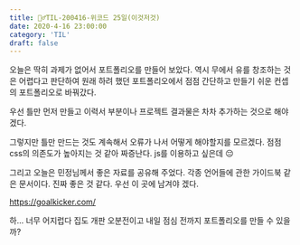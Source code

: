 ```yaml
---
title: 🏃‍♂️TIL-200416-위코드 25일(이것저것)
date: 2020-4-16 23:00:00
category: 'TIL'
draft: false
---
```


오늘은 딱히 과제가 없어서 포트폴리오를 만들어 보았다. 역시 무에서 유를 창조하는 것은 어렵다고 판단하여 원래 하려 했던 포트폴리오에서 점점 간단하고 만들기 쉬운 컨셉의 포트폴리오로 바꿔갔다.

우선 틀만 먼저 만들고 이력서 부분이나 프로젝트 결과물은 차차 추가하는 것으로 해야겠다.

그렇지만 틀만 만드는 것도 계속해서 오류가 나서 어떻게 해야할지를 모르겠다. 점점 css의 의존도가 높아지는 것 같아 짜증난다. js를 이용하고 싶은데 😔

그리고 오늘은 민정님께서 좋은 자료를 공유해 주었다. 각종 언어들에 관한 가이드북 같은 문서이다. 진짜 좋은 것 같다. 우선 이 곳에 남겨야 겠다.

https://goalkicker.com/

하... 너무 어지럽다 집도 개판 오분전이고 내일 점심 전까지 포트폴리오를 만들 수 있을까? 